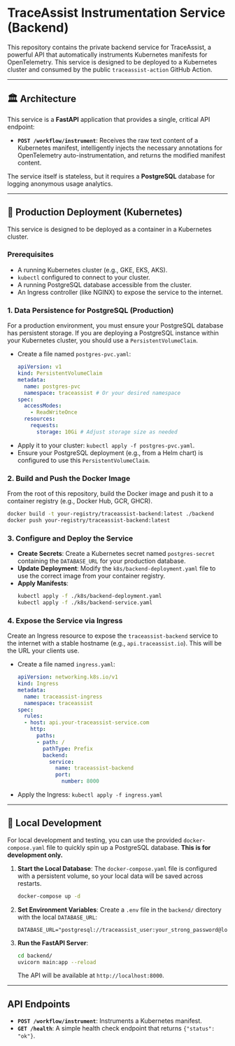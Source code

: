 # TraceAssist Instrumentation Service (Backend)

This repository contains the private backend service for TraceAssist, a powerful API that automatically instruments Kubernetes manifests for OpenTelemetry. This service is designed to be deployed to a Kubernetes cluster and consumed by the public `traceassist-action` GitHub Action.

---

## 🏛️ Architecture

This service is a **FastAPI** application that provides a single, critical API endpoint:

* **`POST /workflow/instrument`**: Receives the raw text content of a Kubernetes manifest, intelligently injects the necessary annotations for OpenTelemetry auto-instrumentation, and returns the modified manifest content.

The service itself is stateless, but it requires a **PostgreSQL** database for logging anonymous usage analytics.

---

## 🚀 Production Deployment (Kubernetes)

This service is designed to be deployed as a container in a Kubernetes cluster.

### Prerequisites

* A running Kubernetes cluster (e.g., GKE, EKS, AKS).
* `kubectl` configured to connect to your cluster.
* A running PostgreSQL database accessible from the cluster.
* An Ingress controller (like NGINX) to expose the service to the internet.

### 1. Data Persistence for PostgreSQL (Production)

For a production environment, you must ensure your PostgreSQL database has persistent storage. If you are deploying a PostgreSQL instance within your Kubernetes cluster, you should use a `PersistentVolumeClaim`.

* Create a file named `postgres-pvc.yaml`:
    ```yaml
    apiVersion: v1
    kind: PersistentVolumeClaim
    metadata:
      name: postgres-pvc
      namespace: traceassist # Or your desired namespace
    spec:
      accessModes:
        - ReadWriteOnce
      resources:
        requests:
          storage: 10Gi # Adjust storage size as needed
    ```
* Apply it to your cluster: `kubectl apply -f postgres-pvc.yaml`.
* Ensure your PostgreSQL deployment (e.g., from a Helm chart) is configured to use this `PersistentVolumeClaim`.

### 2. Build and Push the Docker Image

From the root of this repository, build the Docker image and push it to a container registry (e.g., Docker Hub, GCR, GHCR).
```sh
docker build -t your-registry/traceassist-backend:latest ./backend
docker push your-registry/traceassist-backend:latest
```

### 3. Configure and Deploy the Service

* **Create Secrets**: Create a Kubernetes secret named `postgres-secret` containing the `DATABASE_URL` for your production database.
* **Update Deployment**: Modify the `k8s/backend-deployment.yaml` file to use the correct image from your container registry.
* **Apply Manifests**:
    ```sh
    kubectl apply -f ./k8s/backend-deployment.yaml
    kubectl apply -f ./k8s/backend-service.yaml
    ```

### 4. Expose the Service via Ingress

Create an Ingress resource to expose the `traceassist-backend` service to the internet with a stable hostname (e.g., `api.traceassist.io`). This will be the URL your clients use.

* Create a file named `ingress.yaml`:
    ```yaml
    apiVersion: networking.k8s.io/v1
    kind: Ingress
    metadata:
      name: traceassist-ingress
      namespace: traceassist
    spec:
      rules:
      - host: api.your-traceassist-service.com
        http:
          paths:
          - path: /
            pathType: Prefix
            backend:
              service:
                name: traceassist-backend
                port:
                  number: 8000
    ```
* Apply the Ingress: `kubectl apply -f ingress.yaml`

---

## 🔧 Local Development

For local development and testing, you can use the provided `docker-compose.yaml` file to quickly spin up a PostgreSQL database. **This is for development only.**

1.  **Start the Local Database**:
    The `docker-compose.yaml` file is configured with a persistent volume, so your local data will be saved across restarts.
    ```sh
    docker-compose up -d
    ```

2.  **Set Environment Variables**:
    Create a `.env` file in the `backend/` directory with the local `DATABASE_URL`:
    ```
    DATABASE_URL="postgresql://traceassist_user:your_strong_password@localhost:5432/traceassist_db"
    ```

3.  **Run the FastAPI Server**:
    ```sh
    cd backend/
    uvicorn main:app --reload
    ```
    The API will be available at `http://localhost:8000`.

---

## API Endpoints

* **`POST /workflow/instrument`**: Instruments a Kubernetes manifest.
* **`GET /health`**: A simple health check endpoint that returns `{"status": "ok"}`.
